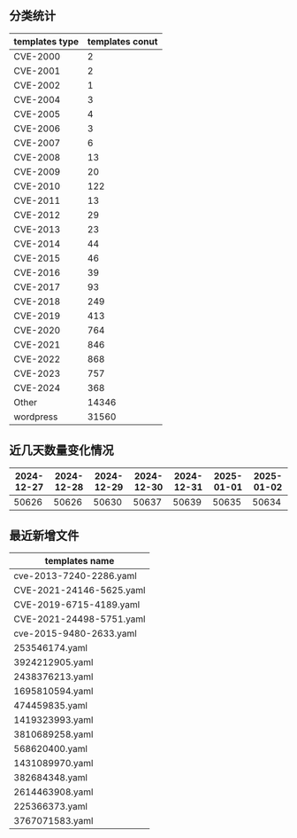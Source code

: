 ## 分类统计
| templates type | templates conut | 
| --- | --- |
| CVE-2000 | 2 |
| CVE-2001 | 2 |
| CVE-2002 | 1 |
| CVE-2004 | 3 |
| CVE-2005 | 4 |
| CVE-2006 | 3 |
| CVE-2007 | 6 |
| CVE-2008 | 13 |
| CVE-2009 | 20 |
| CVE-2010 | 122 |
| CVE-2011 | 13 |
| CVE-2012 | 29 |
| CVE-2013 | 23 |
| CVE-2014 | 44 |
| CVE-2015 | 46 |
| CVE-2016 | 39 |
| CVE-2017 | 93 |
| CVE-2018 | 249 |
| CVE-2019 | 413 |
| CVE-2020 | 764 |
| CVE-2021 | 846 |
| CVE-2022 | 868 |
| CVE-2023 | 757 |
| CVE-2024 | 368 |
| Other | 14346 |
| wordpress | 31560 |
## 近几天数量变化情况
|2024-12-27 | 2024-12-28 | 2024-12-29 | 2024-12-30 | 2024-12-31 | 2025-01-01 | 2025-01-02|
|--- | ------ | ------ | ------ | ------ | ------ | ---|
|50626 | 50626 | 50630 | 50637 | 50639 | 50635 | 50634|
## 最近新增文件
| templates name | 
| --- |
| cve-2013-7240-2286.yaml |
| CVE-2021-24146-5625.yaml |
| CVE-2019-6715-4189.yaml |
| CVE-2021-24498-5751.yaml |
| cve-2015-9480-2633.yaml |
| 253546174.yaml |
| 3924212905.yaml |
| 2438376213.yaml |
| 1695810594.yaml |
| 474459835.yaml |
| 1419323993.yaml |
| 3810689258.yaml |
| 568620400.yaml |
| 1431089970.yaml |
| 382684348.yaml |
| 2614463908.yaml |
| 225366373.yaml |
| 3767071583.yaml |
